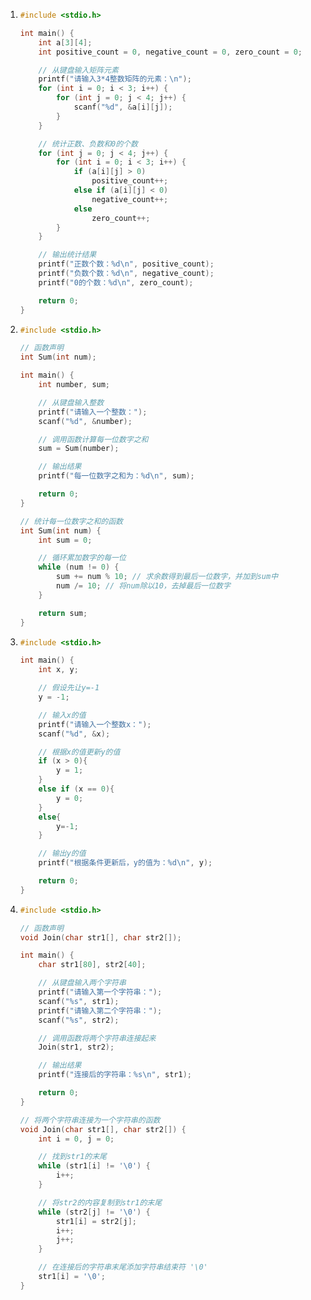 1. ```c
   #include <stdio.h>
   
   int main() {
       int a[3][4];
       int positive_count = 0, negative_count = 0, zero_count = 0;
   
       // 从键盘输入矩阵元素
       printf("请输入3*4整数矩阵的元素：\n");
       for (int i = 0; i < 3; i++) {
           for (int j = 0; j < 4; j++) {
               scanf("%d", &a[i][j]);
           }
       }
   
       // 统计正数、负数和0的个数
       for (int j = 0; j < 4; j++) {
           for (int i = 0; i < 3; i++) {
               if (a[i][j] > 0)
                   positive_count++;
               else if (a[i][j] < 0)
                   negative_count++;
               else
                   zero_count++;
           }
       }
   
       // 输出统计结果
       printf("正数个数：%d\n", positive_count);
       printf("负数个数：%d\n", negative_count);
       printf("0的个数：%d\n", zero_count);
   
       return 0;
   }
   ```

2. ```c
   #include <stdio.h>
   
   // 函数声明
   int Sum(int num);
   
   int main() {
       int number, sum;
   
       // 从键盘输入整数
       printf("请输入一个整数：");
       scanf("%d", &number);
   
       // 调用函数计算每一位数字之和
       sum = Sum(number);
   
       // 输出结果
       printf("每一位数字之和为：%d\n", sum);
   
       return 0;
   }
   
   // 统计每一位数字之和的函数
   int Sum(int num) {
       int sum = 0;
   
       // 循环累加数字的每一位
       while (num != 0) {
           sum += num % 10; // 求余数得到最后一位数字，并加到sum中
           num /= 10; // 将num除以10，去掉最后一位数字
       }
   
       return sum;
   }
   ```

3. ```c
   #include <stdio.h>
   
   int main() {
       int x, y;
   
       // 假设先让y=-1
       y = -1;
   
       // 输入x的值
       printf("请输入一个整数x：");
       scanf("%d", &x);
   
       // 根据x的值更新y的值
       if (x > 0){
           y = 1;
       }
       else if (x == 0){
           y = 0;
       }
       else{
           y=-1;
       } 
   
       // 输出y的值
       printf("根据条件更新后，y的值为：%d\n", y);
   
       return 0;
   }
   
   ```

4. ```c
   #include <stdio.h>
   
   // 函数声明
   void Join(char str1[], char str2[]);
   
   int main() {
       char str1[80], str2[40];
   
       // 从键盘输入两个字符串
       printf("请输入第一个字符串：");
       scanf("%s", str1);
       printf("请输入第二个字符串：");
       scanf("%s", str2);
   
       // 调用函数将两个字符串连接起来
       Join(str1, str2);
   
       // 输出结果
       printf("连接后的字符串：%s\n", str1);
   
       return 0;
   }
   
   // 将两个字符串连接为一个字符串的函数
   void Join(char str1[], char str2[]) {
       int i = 0, j = 0;
   
       // 找到str1的末尾
       while (str1[i] != '\0') {
           i++;
       }
   
       // 将str2的内容复制到str1的末尾
       while (str2[j] != '\0') {
           str1[i] = str2[j];
           i++;
           j++;
       }
   
       // 在连接后的字符串末尾添加字符串结束符 '\0'
       str1[i] = '\0';
   }
   ```